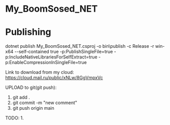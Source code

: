 # My_BoomSosed_NET

# Publishing
dotnet publish My_BoomSosed_NET.csproj -o bin\publish -c Release -r win-x64 --self-contained true -p:PublishSingleFile=true -p:IncludeNativeLibrariesForSelfExtract=true -p:EnableCompressionInSingleFile=true


Link to download from my cloud:
https://cloud.mail.ru/public/xNLw/8GgVmpxVc

UPLOAD to git(git push):
1. git add .
2. git commit -m "new comment"
3. git push origin main

TODO:
1. 